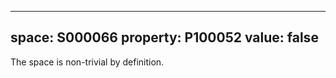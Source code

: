  ---
  space: S000066
  property: P100052
  value: false
  ---
  
  The space is non-trivial by definition.
